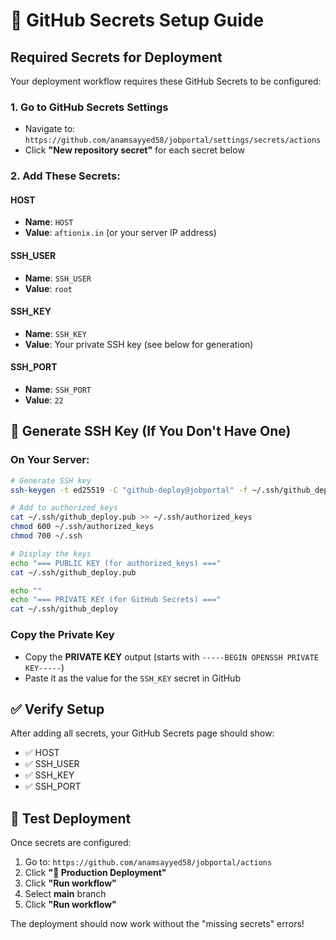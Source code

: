 # 🔑 GitHub Secrets Setup Guide

## Required Secrets for Deployment

Your deployment workflow requires these GitHub Secrets to be configured:

### 1. Go to GitHub Secrets Settings
- Navigate to: `https://github.com/anamsayyed58/jobportal/settings/secrets/actions`
- Click **"New repository secret"** for each secret below

### 2. Add These Secrets:

#### **HOST**
- **Name**: `HOST`
- **Value**: `aftionix.in` (or your server IP address)

#### **SSH_USER**
- **Name**: `SSH_USER`
- **Value**: `root`

#### **SSH_KEY**
- **Name**: `SSH_KEY`
- **Value**: Your private SSH key (see below for generation)

#### **SSH_PORT**
- **Name**: `SSH_PORT`
- **Value**: `22`

## 🔑 Generate SSH Key (If You Don't Have One)

### On Your Server:
```bash
# Generate SSH key
ssh-keygen -t ed25519 -C "github-deploy@jobportal" -f ~/.ssh/github_deploy -N ""

# Add to authorized_keys
cat ~/.ssh/github_deploy.pub >> ~/.ssh/authorized_keys
chmod 600 ~/.ssh/authorized_keys
chmod 700 ~/.ssh

# Display the keys
echo "=== PUBLIC KEY (for authorized_keys) ==="
cat ~/.ssh/github_deploy.pub

echo ""
echo "=== PRIVATE KEY (for GitHub Secrets) ==="
cat ~/.ssh/github_deploy
```

### Copy the Private Key
- Copy the **PRIVATE KEY** output (starts with `-----BEGIN OPENSSH PRIVATE KEY-----`)
- Paste it as the value for the `SSH_KEY` secret in GitHub

## ✅ Verify Setup

After adding all secrets, your GitHub Secrets page should show:
- ✅ HOST
- ✅ SSH_USER  
- ✅ SSH_KEY
- ✅ SSH_PORT

## 🚀 Test Deployment

Once secrets are configured:
1. Go to: `https://github.com/anamsayyed58/jobportal/actions`
2. Click **"🚀 Production Deployment"**
3. Click **"Run workflow"**
4. Select **main** branch
5. Click **"Run workflow"**

The deployment should now work without the "missing secrets" errors!